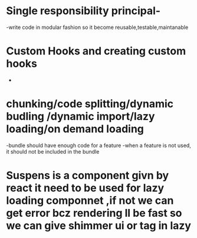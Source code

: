 
# Single responsibility principal-

-write code in modular fashion so it become reusable,testable,maintanable


# Custom Hooks and creating custom hooks
-

# chunking/code splitting/dynamic budling /dynamic import/lazy loading/on demand loading

-bundle should have enough code for a feature
-when a feature is not used, it should not be included in the bundle

# Suspens is a component givn by react it need to be used for lazy loading componnet ,if not we can get error bcz rendering ll be fast so we can give shimmer ui or tag in lazy